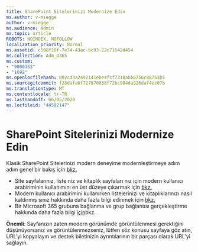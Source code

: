 ```yaml
---
title: SharePoint Sitelerinizi Modernize Edin
ms.author: v-miegge
author: v-miegge
ms.audience: Admin
ms.topic: article
ROBOTS: NOINDEX, NOFOLLOW
localization_priority: Normal
ms.assetid: c508f18f-7e74-43ac-bc93-22c71642d454
ms.collection: Adm_O365
ms.custom:
- "9000153"
- "1692"
ms.openlocfilehash: 802cd3a2492141ebe4fcf7318abb6756c88753b5
ms.sourcegitcommit: f28dafa0f727870038f72bc904da926daf4ec07b
ms.translationtype: MT
ms.contentlocale: tr-TR
ms.lasthandoff: 06/05/2020
ms.locfileid: "44582147"
---
```

# <a name="modernize-your-sharepoint-sites"></a>SharePoint Sitelerinizi Modernize Edin

Klasik SharePoint Sitelerinizi modern deneyime modernleştirmeye adım adım genel bir bakış için [bkz.](https://docs.microsoft.com/sharepoint/dev/transform/modernize-classic-sites)

* Site sayfalarınız, liste niz ve kitaplık sayfaları nız için modern kullanıcı arabiriminin kullanımını en üst düzeye çıkarmak için [bkz.](https://docs.microsoft.com/sharepoint/dev/transform/modernize-userinterface)
* Modern kullanıcı arabirimini kullanırken listelerinizi ve kitaplıklarınızı nasıl kaldırmış sınız hakkında daha fazla bilgi edinmek için [bkz.](https://docs.microsoft.com/sharepoint/dev/transform/modernize-userinterface-lists-and-libraries)
* Bir Microsoft 365 grubuna bağlanma ve grup bağlantısı gerçekleştirme hakkında daha fazla bilgi [için](https://docs.microsoft.com/sharepoint/dev/transform/modernize-connect-to-office365-group)bkz.

**Önemli**: Sayfanızın zaten modern görünümde görüntülenmesi gerektiğini düşünüyorsanız ve görüntülenmezseniz, lütfen söz konusu sayfaya göz atın, URL'yi kopyalayın ve destek biletinizin ayrıntılarının bir parçası olarak URL'yi sağlayın.
